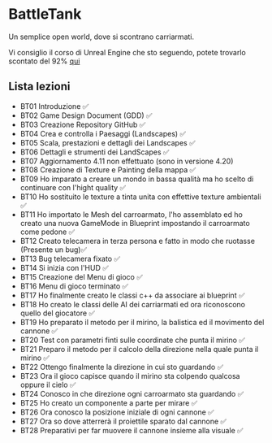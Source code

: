 ﻿# BattleTank
Un semplice open world, dove si scontrano carriarmati.

Vi consiglio il corso di Unreal Engine che sto seguendo, potete trovarlo scontato del 92%
[qui](https://www.udemy.com/unrealcourse?couponCode=GitHubSpecial)

## Lista lezioni

- BT01 Introduzione ✅
- BT02 Game Design Document (GDD) ✅
- BT03 Creazione Repository GitHub ✅
- BT04 Crea e controlla i Paesaggi (Landscapes) ✅
- BT05 Scala, prestazioni e dettagli dei Landscapes ✅
- BT06 Dettagli e strumenti dei LandScapes ✅
- BT07 Aggiornamento 4.11 non effettuato (sono in versione 4.20)
- BT08 Creazione di Texture e Painting della mappa ✅
- BT09 Ho imparato a creare un mondo in bassa qualità ma ho scelto di continuare con l'hight quality ✅
- BT10 Ho sostituito le texture a tinta unita con effettive texture ambientali ✅
- BT11 Ho importato le Mesh del carroarmato, l'ho assemblato ed ho creato una nuova GameMode in Blueprint impostando il carroarmato come pedone ✅
- BT12 Creato telecamera in terza persona e fatto in modo che ruotasse (Presente un bug)✅
- BT13 Bug telecamera fixato ✅
- BT14 Si inizia con l'HUD ✅
- BT15 Creazione del Menu di gioco ✅
- BT16 Menu di gioco terminato ✅
- BT17 Ho finalmente creato le classi c++ da associare ai blueprint ✅
- BT18 Ho creato le classi delle AI dei carriarmati ed ora riconoscono quello del giocatore ✅
- BT19 Ho preparato il metodo per il mirino, la balistica ed il movimento del cannone ✅
- BT20 Test con parametri finti sulle coordinate che punta il mirino ✅
- BT21 Preparo il metodo per il calcolo della direzione nella quale punta il mirino ✅
- BT22 Ottengo finalmente la direzione in cui sto guardando ✅
- BT23 Ora il gioco capisce quando il mirino sta colpendo qualcosa oppure il cielo ✅
- BT24 Conosco in che direzione ogni carroarmato sta guardando ✅
- BT25 Ho creato un componente a parte per mirare ✅
- BT26 Ora conosco la posizione iniziale di ogni cannone ✅
- BT27 Ora so dove atterrerà il proiettile sparato dal cannone ✅
- BT28 Preparativi per far muovere il cannone insieme alla visuale ✅